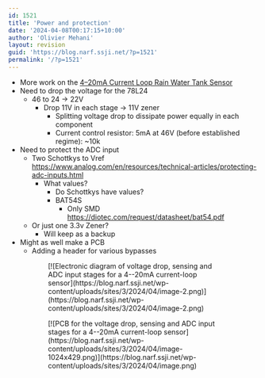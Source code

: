 ```yaml
---
id: 1521
title: 'Power and protection'
date: '2024-04-08T00:17:15+10:00'
author: 'Olivier Mehani'
layout: revision
guid: 'https://blog.narf.ssji.net/?p=1521'
permalink: '/?p=1521'
---
```


- More work on the [4–20mA Current Loop Rain Water Tank Sensor](https://blog.narf.ssji.net/2023/11/11/4-20ma-current-loop-rain-water-tank-sensor/)
- Need to drop the voltage for the 78L24 
    - 46 to 24 -&gt; 22V 
        - Drop 11V in each stage -&gt; 11V zener 
            - Splitting voltage drop to dissipate power equally in each component
            - Current control resistor: 5mA at 46V (before established regime): ~10k
- Need to protect the ADC input 
    - Two Schottkys to Vref <https://www.analog.com/en/resources/technical-articles/protecting-adc-inputs.html>
        - What values? 
            - Do Schottkys have values?
            - BAT54S 
                - Only SMD <https://diotec.com/request/datasheet/bat54.pdf>
    - Or just one 3.3v Zener? 
        - Will keep as a backup
- Might as well make a PCB 
    - Adding a header for various bypasses

<figure class="wp-block-gallery has-nested-images columns-default is-cropped wp-block-gallery-134 is-layout-flex wp-block-gallery-is-layout-flex"><figure class="wp-block-image size-full">[![Electronic diagram of voltage drop, sensing and ADC input stages for a 4--20mA current-loop sensor](https://blog.narf.ssji.net/wp-content/uploads/sites/3/2024/04/image-2.png)](https://blog.narf.ssji.net/wp-content/uploads/sites/3/2024/04/image-2.png)</figure><figure class="wp-block-image size-large">[![PCB for the voltage drop, sensing and ADC input stages for a 4--20mA current-loop sensor](https://blog.narf.ssji.net/wp-content/uploads/sites/3/2024/04/image-1024x429.png)](https://blog.narf.ssji.net/wp-content/uploads/sites/3/2024/04/image.png)</figure></figure>